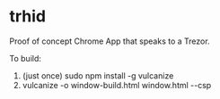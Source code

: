 trhid
=====

Proof of concept Chrome App that speaks to a Trezor.

To build:

  1. (just once) sudo npm install -g vulcanize
  1. vulcanize -o window-build.html window.html --csp
